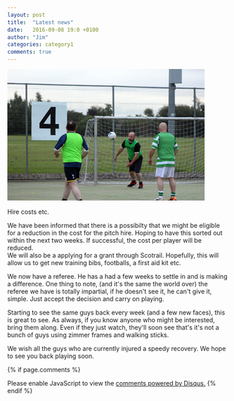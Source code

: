 ```yaml
---
layout: post
title:  "Latest news"
date:   2016-09-08 19:0 +0100
author: "Jim"
categories: category1
comments: true
---
```


![latest](/assets/chairman.jpg)

Hire costs etc.

We have been informed that there is a possibilty that we might be eligible for a reduction in the cost for the pitch hire. <!--more--> Hoping to have this sorted out within the next two weeks. If successful, the cost per player will be reduced.   
We will also be a applying for a grant through Scotrail. Hopefully, this will allow us to get new training bibs, footballs, a first aid kit etc.

We now have a referee. He has a had a few weeks to settle in and is making a difference. One thing to note, (and it's the same the world over) the referee we have is totally impartial, if he doesn't see it, he can't give it, simple. Just accept the decision and carry on playing.

Starting to see the same guys back every week (and a few new faces), this is great to see. As always, if you know anyone who might be interested, bring them along. Even if they just watch, they'll soon see that's it's not a bunch of guys using zimmer frames and walking sticks.

We wish all the guys who are currently injured a speedy recovery. We hope to see you back playing soon.

{% if page.comments %}
<div id="disqus_thread"></div>
<script>
    /**
     *  RECOMMENDED CONFIGURATION VARIABLES: EDIT AND UNCOMMENT THE SECTION BELOW TO INSERT DYNAMIC VALUES FROM YOUR PLATFORM OR CMS.
     *  LEARN WHY DEFINING THESE VARIABLES IS IMPORTANT: https://disqus.com/admin/universalcode/#configuration-variables
     */
    /*
    var disqus_config = function () {
        this.page.url = index.html;  // Replace PAGE_URL with your page's canonical URL variable
        this.page.identifier = PAGE_IDENTIFIER; // Replace PAGE_IDENTIFIER with your page's unique identifier variable
    };
    */
    (function() {  // DON'T EDIT BELOW THIS LINE
        var d = document, s = d.createElement('script');
        
        s.src = '//arbroathwalkingfootball.disqus.com/embed.js';
        
        s.setAttribute('data-timestamp', +new Date());
        (d.head || d.body).appendChild(s);
    })();
</script>
<noscript>Please enable JavaScript to view the <a href="https://disqus.com/?ref_noscript" rel="nofollow">comments powered by Disqus.</a></noscript>
{% endif %}  


